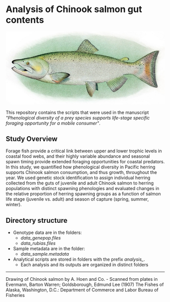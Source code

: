 # Analysis of Chinook salmon gut contents

![salmon-img](https://github.com/EleniLPetrou/gut_contents_manuscript/blob/master/images/salmon_small.jpg?raw=true)

This repository contains the scripts that were used in the manuscript *"Phenological diversity of a prey species supports life-stage specific foraging opportunity for a mobile consumer"*.

## Study Overview

Forage fish provide a critical link between upper and lower trophic levels in coastal food webs, and their highly variable abundance and seasonal spawn timing provide extended foraging opportunities for coastal predators. In this study, we quantified how phenological diversity in Pacific herring supports Chinook salmon consumption, and thus growth, throughout the year. We used genetic stock identification to assign individual herring collected from the guts of juvenile and adult Chinook salmon to herring populations with distinct spawning phenologies and evaluated changes in the relative proportion of herring spawning groups as a function of salmon life stage (juvenile vs. adult) and season of capture (spring, summer, winter). 


## Directory structure

- Genotype data are in the folders:
    - *data_genepop.files*
    - *data_rubias.files*
- Sample metadata are in the folder:
  - *data_sample.metadata* 
- Analytical scripts are stored in folders with the prefix *analysis_*.
    - Each analysis and its outputs are organized in distinct folders 
    
---
Drawing of Chinook salmon by A. Hoen and Co. - Scanned from plates in Evermann, Barton Warren; Goldsborough, Edmund Lee (1907) The Fishes of Alaska, Washington, D.C.: Department of Commerce and Labor Bureau of Fisheries


